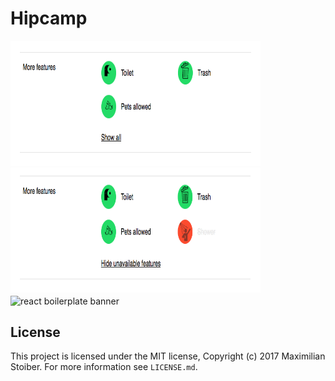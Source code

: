 # Hipcamp

<img src="docs/images/features.png" width="400" height="200">

<img src="docs/images/all-features.png" width="400" height="200">

<br />

<img src="https://raw.githubusercontent.com/react-boilerplate/react-boilerplate-brand/master/assets/banner-metal-optimized.jpg" alt="react boilerplate banner" align="center" />

<br />

## License

This project is licensed under the MIT license, Copyright (c) 2017 Maximilian
Stoiber. For more information see `LICENSE.md`.
